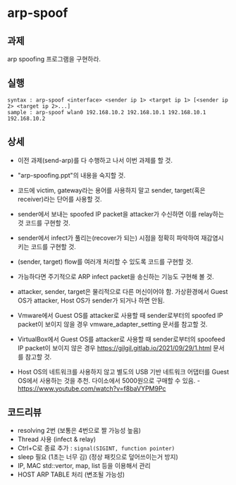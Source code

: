 # arp-spoof
## 과제
arp spoofing 프로그램을 구현하라.

## 실행
```
syntax : arp-spoof <interface> <sender ip 1> <target ip 1> [<sender ip 2> <target ip 2>...]
sample : arp-spoof wlan0 192.168.10.2 192.168.10.1 192.168.10.1 192.168.10.2
```

## 상세
- 이전 과제(send-arp)를 다 수행하고 나서 이번 과제를 할 것.

- "arp-spoofing.ppt"의 내용을 숙지할 것.

- 코드에 victim, gateway라는 용어를 사용하지 말고 sender, target(혹은 receiver)라는 단어를 사용할 것.

- sender에서 보내는 spoofed IP packet을 attacker가 수신하면 이를 relay하는 것 코드를 구현할 것.

- sender에서 infect가 풀리는(recover가 되는) 시점을 정확히 파악하여 재감염시키는 코드를 구현할 것.

- (sender, target) flow를 여러개 처리할 수 있도록 코드를 구현할 것.

- 가능하다면 주기적으로 ARP infect packet을 송신하는 기능도 구현해 볼 것.

- attacker, sender, target은 물리적으로 다른 머신이어야 함. 가상환경에서 Guest OS가 attacker, Host OS가 sender가 되거나 하면 안됨.

- Vmware에서 Guest OS를 attacker로 사용할 때 sender로부터의 spoofed IP packet이 보이지 않을 경우 vmware_adapter_setting 문서를 참고할 것.

- VirtualBox에서 Guest OS를 attacker로 사용할 때 sender로부터의 spoofeed IP packet이 보이지 않은 경우 https://gilgil.gitlab.io/2021/09/29/1.html 문서를 참고할 것.

- Host OS의 네트워크를 사용하지 않고 별도의 USB 기반 네트워크 어댑터를 Guest OS에서 사용하는 것을 추천. 다이소에서 5000원으로 구매할 수 있음. - https://www.youtube.com/watch?v=f8baVYPM9Pc

## 코드리뷰
- resolving 2번 (보통은 4번으로 짤 가능성 높음)
- Thread 사용 (infect & relay)
- Ctrl+C로 종료 추가 : `signal(SIGINT, function pointer)`
- sleep 필요 (1초는 너무 김) (정상 패킷으로 덮어쓰이는거 방지)
- IP, MAC std::vertor, map, list 등을 이용해서 관리
- HOST ARP TABLE 처리 (변조될 가능성)
